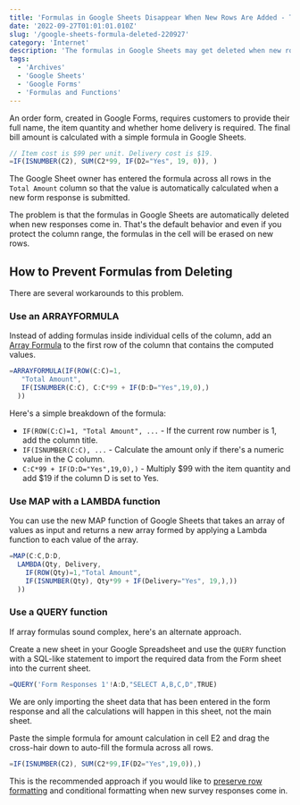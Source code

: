 ```yaml
---
title: 'Formulas in Google Sheets Disappear When New Rows Are Added - The Solution'
date: '2022-09-27T01:01:01.010Z'
slug: '/google-sheets-formula-deleted-220927'
category: 'Internet'
description: 'The formulas in Google Sheets may get deleted when new rows are added in the sheet or when new responses come in through Google Forms. The fix is simple!'
tags:
  - 'Archives'
  - 'Google Sheets'
  - 'Google Forms'
  - 'Formulas and Functions'
---
```


An order form, created in Google Forms, requires customers to provide their full name, the item quantity and whether home delivery is required. The final bill amount is calculated with a simple formula in Google Sheets.

```js
// Item cost is $99 per unit. Delivery cost is $19.
=IF(ISNUMBER(C2), SUM(C2*99, IF(D2="Yes", 19, 0)), )
```

The Google Sheet owner has entered the formula across all rows in the `Total Amount` column so that the value is automatically calculated when a new form response is submitted.

The problem is that the formulas in Google Sheets are automatically deleted when new responses come in. That's the default behavior and even if you protect the column range, the formulas in the cell will be erased on new rows.

## How to Prevent Formulas from Deleting

There are several workarounds to this problem.

### Use an ARRAYFORMULA

Instead of adding formulas inside individual cells of the column, add an [Array Formula](/internet/arrayformula-copy-formulas-in-entire-column/29711/) to the first row of the column that contains the computed values.

```js
=ARRAYFORMULA(IF(ROW(C:C)=1,
   "Total Amount",
   IF(ISNUMBER(C:C), C:C*99 + IF(D:D="Yes",19,0),)
  ))
```

Here's a simple breakdown of the formula:

- `IF(ROW(C:C)=1, "Total Amount", ...` - If the current row number is 1, add the column title.
- `IF(ISNUMBER(C:C), ...` - Calculate the amount only if there's a numeric value in the C column.
- `C:C*99 + IF(D:D="Yes",19,0),)` - Multiply $99 with the item quantity and add $19 if the column D is set to Yes.

### Use MAP with a LAMBDA function

You can use the new MAP function of Google Sheets that takes an array of values as input and returns a new array formed by applying a Lambda function to each value of the array.

```js
=MAP(C:C,D:D,
  LAMBDA(Qty, Delivery,
    IF(ROW(Qty)=1,"Total Amount",
    IF(ISNUMBER(Qty), Qty*99 + IF(Delivery="Yes", 19,),))
  ))
```

### Use a QUERY function

If array formulas sound complex, here's an alternate approach.

Create a new sheet in your Google Spreadsheet and use the `QUERY` function with a SQL-like statement to import the required data from the Form sheet into the current sheet.

```js
=QUERY('Form Responses 1'!A:D,"SELECT A,B,C,D",TRUE)
```

We are only importing the sheet data that has been entered in the form response and all the calculations will happen in this sheet, not the main sheet.

Paste the simple formula for amount calculation in cell E2 and drag the cross-hair down to auto-fill the formula across all rows.

```js
=IF(ISNUMBER(C2), SUM(C2*99,IF(D2="Yes",19,0)),)
```

This is the recommended approach if you would like to [preserve row formatting](/auto-format-google-form-responses-220601) and conditional formatting when new survey responses come in.
